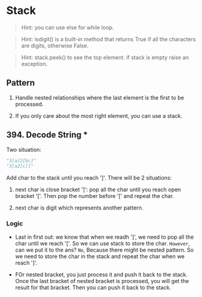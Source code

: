 # Stack

> Hint: you can use else for while loop.

> Hint: isdigit() is a built-in method that returns True if all the characters are digits, otherwise False.

> Hint: stack.peek() to see the top element. if stack is empty raise an exception.

## Pattern

1. Handle nested relationships where the last element is the first to be processed.

2. If you only care about the most right element, you can use a stack.


## 394. Decode String *

Two situation:

```python
"3[a]2[bc]"
"3[a2[c]]"
```

Add char to the stack until you reach ']'. There will be 2 situations:

1. next char is close bracket ']': pop all the char until you reach open bracket '['. Then pop the number before '[' and repeat the char.

2. next char is digit which represents another pattern.

### Logic 

- Last in first out: we know that when we readh ']', we need to pop all the char until we reach '['. So we can use stack to store the char. `However`, can we put it to the ans? `No`, Because there might be nested pattern. So we need to store the char in the stack and repeat the char when we reach ']'.

- FOr nested bracket, you just process it and push it back to the stack. Once the last bracket of nested bracket is processed, you will get the result for that bracket. Then you can push it back to the stack.